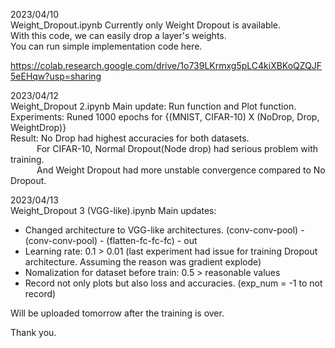 2023/04/10  
Weight_Dropout.ipynb
Currently only Weight Dropout is available.  
With this code, we can easily drop a layer's weights.  
You can run simple implementation code here.  
  
https://colab.research.google.com/drive/1o739LKrmxg5pLC4kiXBKoQZQJF5eEHqw?usp=sharing  
  
2023/04/12  
Weight_Dropout 2.ipynb
Main update: Run function and Plot function.  
Experiments: Runed 1000 epochs for {(MNIST, CIFAR-10) X (NoDrop, Drop, WeightDrop)}   
Result: No Drop had highest accuracies for both datasets.  
   For CIFAR-10, Normal Dropout(Node drop) had serious problem with training.  
   And Weight Dropout had more unstable convergence compared to No Dropout.
   
2023/04/13  
Weight_Dropout 3 (VGG-like).ipynb
Main updates:   
- Changed architecture to VGG-like architectures. (conv-conv-pool) - (conv-conv-pool) - (flatten-fc-fc-fc) - out  
- Learning rate: 0.1 > 0.01 (last experiment had issue for training Dropout architecture. Assuming the reason was gradient explode)  
- Nomalization for dataset before train: 0.5 > reasonable values  
- Record not only plots but also loss and accuracies. (exp_num = -1 to not record)  

Will be uploaded tomorrow after the training is over.
   
Thank you.
